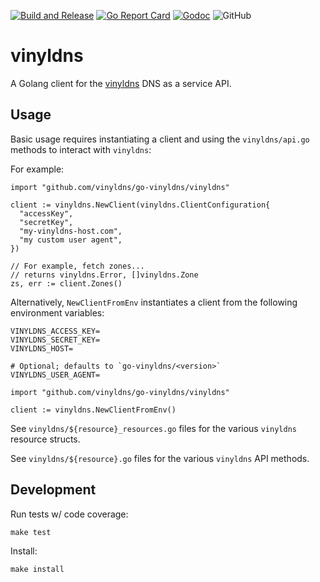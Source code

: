 [![Build and Release](https://github.com/vinyldns/go-vinyldns/actions/workflows/go.yml/badge.svg)](https://github.com/vinyldns/go-vinyldns/actions/workflows/go.yml) [![Go Report Card](https://goreportcard.com/badge/github.com/vinyldns/go-vinyldns)](https://goreportcard.com/report/github.com/vinyldns/go-vinyldns) [![Godoc](https://godoc.org/github.com/vinyldns/go-vinyldns/vinyldns?status.svg)](https://godoc.org/github.com/vinyldns/go-vinyldns/vinyldns)
![GitHub](https://img.shields.io/github/license/vinyldns/go-vinyldns)

# vinyldns

A Golang client for the [vinyldns](https://github.com/vinyldns/vinyldns) DNS as a service API.

## Usage

Basic usage requires instantiating a client and using the `vinyldns/api.go` methods to interact with `vinyldns`:

For example:

```golang
import "github.com/vinyldns/go-vinyldns/vinyldns"

client := vinyldns.NewClient(vinyldns.ClientConfiguration{
  "accessKey",
  "secretKey",
  "my-vinyldns-host.com",
  "my custom user agent",
})

// For example, fetch zones...
// returns vinyldns.Error, []vinyldns.Zone
zs, err := client.Zones()
```

Alternatively, `NewClientFromEnv` instantiates a client from the following environment variables:

```
VINYLDNS_ACCESS_KEY=
VINYLDNS_SECRET_KEY=
VINYLDNS_HOST=

# Optional; defaults to `go-vinyldns/<version>`
VINYLDNS_USER_AGENT=
```

```golang
import "github.com/vinyldns/go-vinyldns/vinyldns"

client := vinyldns.NewClientFromEnv()
```

See `vinyldns/${resource}_resources.go` files for the various `vinyldns` resource structs.

See `vinyldns/${resource}.go` files for the various `vinyldns` API methods.

## Development

Run tests w/ code coverage:

```
make test
```

Install:

```
make install
```
